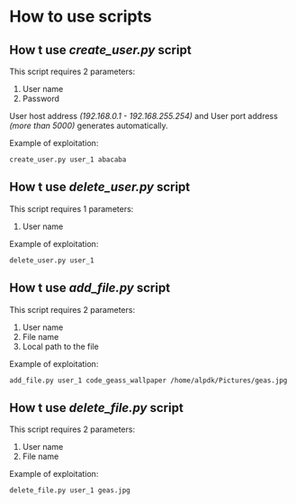 # How to use scripts

## How t use *create_user.py* script

This script requires 2 parameters:

1) User name
2) Password

User host address *(192.168.0.1 - 192.168.255.254)* and 
User port address *(more than 5000)* 
generates automatically.


Example of exploitation:

```
create_user.py user_1 abacaba
```

## How t use *delete_user.py* script

This script requires 1 parameters:

1) User name

Example of exploitation:

```
delete_user.py user_1
```

## How t use *add_file.py* script

This script requires 2 parameters:

1) User name
2) File name
3) Local path to the file

Example of exploitation:

```
add_file.py user_1 code_geass_wallpaper /home/alpdk/Pictures/geas.jpg
```

## How t use *delete_file.py* script

This script requires 2 parameters:

1) User name
2) File name

Example of exploitation:

```
delete_file.py user_1 geas.jpg
```